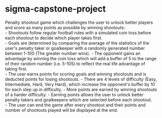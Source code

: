 # sigma-capstone-project 
Penalty shootout game which challenges the user to unlock better players and score as many points as possible by winning shootouts:  
	- Shootouts follow regular football rules with a simulated coin toss before each shootout to decide which player takes first.  
	- Goals are determined by comparing the average of the statistics of the user's penalty taker or goalkeeper with a randomly generated number between 1-100 (The greater number wins). 
	- The opponent gains an advantage by winning the coin toss which will add a buffer of 5 to the range of their random number (i.e. 5-105) to reflect the real life advantage of taking first.  
	- The user earns points for scoring goals and winning shootouts and is deducted points for losing shootouts. 
	- There are 4 levels of difficulty (Easy, Intermediate, Hard, Very Hard), which increase the opponent's buffer by 10 for each step up in difficulty.
	- More points are earned by winning shootouts of a harder difficulty. 
	- Earning points allows the user to unlock better penalty takers and goalkeepers which are selected before each shootout.  
	- The user can end the game after every shootout and their points and number of shootouts played will be displayed at the end.

	
